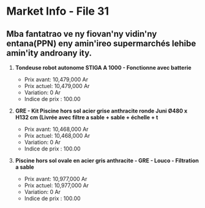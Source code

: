 # Market Info - File 31

## Mba fantatrao ve ny fiovan'ny vidin'ny entana(PPN) eny amin'ireo supermarchés lehibe amin'ity androany ity.

1. **Tondeuse robot autonome STIGA A 1000 - Fonctionne avec batterie**
   - Prix avant: 10,479,000 Ar
   - Prix actuel: 10,479,000 Ar
   - Variation: 0 Ar
   - Indice de prix : 100.00

2. **GRE - Kit Piscine hors sol acier grise anthracite ronde Juni Ø480 x H132 cm (Livrée avec filtre a sable + sable + échelle + t**
   - Prix avant: 10,468,000 Ar
   - Prix actuel: 10,468,000 Ar
   - Variation: 0 Ar
   - Indice de prix : 100.00

3. **Piscine hors sol ovale en acier gris anthracite - GRE - Louco - Filtration a sable**
   - Prix avant: 10,977,000 Ar
   - Prix actuel: 10,977,000 Ar
   - Variation: 0 Ar
   - Indice de prix : 100.00

